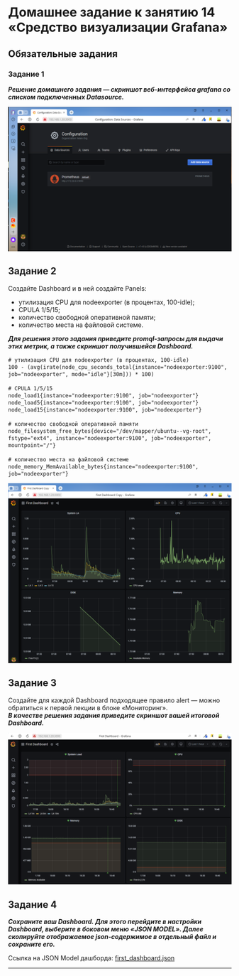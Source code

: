 # Домашнее задание к занятию 14 «Средство визуализации Grafana»

## Обязательные задания

### Задание 1
**<em>Решение домашнего задания — скриншот веб-интерфейса grafana со списком подключенных Datasource.</em>**  

![](/10-monitoring-03-grafana/images/01-grafana-ds-prometheus.png)  

## Задание 2
Создайте Dashboard и в ней создайте Panels:

- утилизация CPU для nodeexporter (в процентах, 100-idle);
- CPULA 1/5/15;
- количество свободной оперативной памяти;
- количество места на файловой системе.

**<em>Для решения этого задания приведите promql-запросы для выдачи этих метрик, а также скриншот получившейся Dashboard.</em>**  

```
# утилизация CPU для nodeexporter (в процентах, 100-idle)
100 - (avg(irate(node_cpu_seconds_total{instance="nodeexporter:9100", job="nodeexporter", mode="idle"}[30m])) * 100)

# CPULA 1/5/15
node_load1{instance="nodeexporter:9100", job="nodeexporter"}
node_load5{instance="nodeexporter:9100", job="nodeexporter"}
node_load15{instance="nodeexporter:9100", job="nodeexporter"}

# количество свободной оперативной памяти
node_filesystem_free_bytes{device="/dev/mapper/ubuntu--vg-root", fstype="ext4", instance="nodeexporter:9100", job="nodeexporter", mountpoint="/"}

# количество места на файловой системе
node_memory_MemAvailable_bytes{instance="nodeexporter:9100", job="nodeexporter"}
```
![](/10-monitoring-03-grafana/images/02-first-dashboard.png)


## Задание 3

Создайте для каждой Dashboard подходящее правило alert — можно обратиться к первой лекции в блоке «Мониторинг».  
**<em>В качестве решения задания приведите скриншот вашей итоговой Dashboard.</em>**  

![](/10-monitoring-03-grafana/images/03-alerts.png)  

## Задание 4

**<em>Сохраните ваш Dashboard. Для этого перейдите в настройки Dashboard, выберите в боковом меню «JSON MODEL». Далее скопируйте отображаемое json-содержимое в отдельный файл и сохраните его.</em>**  

Ссылка на JSON Model дашборда: [first_dashboard.json](/first_dashboard.json)

---